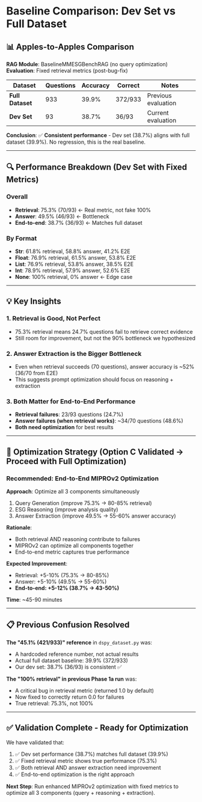 # Baseline Comparison: Dev Set vs Full Dataset

## 📊 Apples-to-Apples Comparison

**RAG Module**: BaselineMMESGBenchRAG (no query optimization)
**Evaluation**: Fixed retrieval metrics (post-bug-fix)

| Dataset | Questions | Accuracy | Correct | Notes |
|---------|-----------|----------|---------|-------|
| **Full Dataset** | 933 | 39.9% | 372/933 | Previous evaluation |
| **Dev Set** | 93 | 38.7% | 36/93 | Current evaluation |

**Conclusion**: ✅ **Consistent performance** - Dev set (38.7%) aligns with full dataset (39.9%). No regression, this is the real baseline.

---

## 🔍 Performance Breakdown (Dev Set with Fixed Metrics)

### Overall
- **Retrieval**: 75.3% (70/93) ← Real metric, not fake 100%
- **Answer**: 49.5% (46/93) ← Bottleneck
- **End-to-end**: 38.7% (36/93) ← Matches full dataset

### By Format
- **Str**: 61.8% retrieval, 58.8% answer, 41.2% E2E
- **Float**: 76.9% retrieval, 61.5% answer, 53.8% E2E
- **List**: 76.9% retrieval, 53.8% answer, 38.5% E2E
- **Int**: 78.9% retrieval, 57.9% answer, 52.6% E2E
- **None**: 100% retrieval, 0% answer ← Edge case

---

## 💡 Key Insights

### 1. Retrieval is Good, Not Perfect
- 75.3% retrieval means 24.7% questions fail to retrieve correct evidence
- Still room for improvement, but not the 90% bottleneck we hypothesized

### 2. Answer Extraction is the Bigger Bottleneck
- Even when retrieval succeeds (70 questions), answer accuracy is ~52% (36/70 from E2E)
- This suggests prompt optimization should focus on reasoning + extraction

### 3. Both Matter for End-to-End Performance
- **Retrieval failures**: 23/93 questions (24.7%)
- **Answer failures (when retrieval works)**: ~34/70 questions (48.6%)
- **Both need optimization** for best results

---

## 🎯 Optimization Strategy (Option C Validated → Proceed with Full Optimization)

### Recommended: End-to-End MIPROv2 Optimization

**Approach**: Optimize all 3 components simultaneously
1. Query Generation (improve 75.3% → 80-85% retrieval)
2. ESG Reasoning (improve analysis quality)
3. Answer Extraction (improve 49.5% → 55-60% answer accuracy)

**Rationale**:
- Both retrieval AND reasoning contribute to failures
- MIPROv2 can optimize all components together
- End-to-end metric captures true performance

**Expected Improvement**:
- Retrieval: +5-10% (75.3% → 80-85%)
- Answer: +5-10% (49.5% → 55-60%)
- **End-to-end: +5-12% (38.7% → 43-50%)**

**Time**: ~45-90 minutes

---

## 📋 Previous Confusion Resolved

**The "45.1% (421/933)" reference** in `dspy_dataset.py` was:
- A hardcoded reference number, not actual results
- Actual full dataset baseline: 39.9% (372/933)
- Our dev set: 38.7% (36/93) is consistent ✅

**The "100% retrieval" in previous Phase 1a run** was:
- A critical bug in retrieval metric (returned 1.0 by default)
- Now fixed to correctly return 0.0 for failures
- True retrieval: 75.3%, not 100%

---

## ✅ Validation Complete - Ready for Optimization

We have validated that:
1. ✅ Dev set performance (38.7%) matches full dataset (39.9%)
2. ✅ Fixed retrieval metric shows true performance (75.3%)
3. ✅ Both retrieval AND answer extraction need improvement
4. ✅ End-to-end optimization is the right approach

**Next Step**: Run enhanced MIPROv2 optimization with fixed metrics to optimize all 3 components (query + reasoning + extraction).
